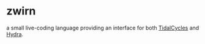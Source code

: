 # zwirn

a small live-coding language providing an interface for both [TidalCycles](https://github.com/tidalcycles/Tidal) and [Hydra](https://github.com/hydra-synth/hydra).
